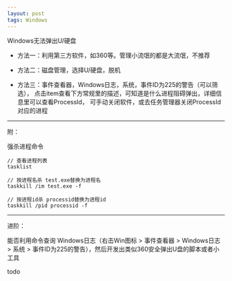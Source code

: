 ```yaml
---
layout: post
tags: Windows
---
```


Windows无法弹出U/硬盘

- 方法一：利用第三方软件，如360等。管理小流氓的都是大流氓，不推荐

- 方法二：磁盘管理，选择U/硬盘，脱机

- 方法三：事件查看器，Windows日志，系统，事件ID为225的警告（可以筛选），
点击item查看下方常规里的描述，可知道是什么进程阻碍弹出，详细信息里可以查看ProcessId，
可手动关闭软件，或去任务管理器关闭ProcessId对应的进程

---

附：

强杀进程命令

```
// 查看进程列表
tasklist

// 按进程名杀 test.exe替换为进程名
taskkill /im test.exe -f

// 按进程id杀 processid替换为进程id
taskkill /pid processid -f
```

---

进阶：

能否利用命令查询 Windows日志（右击Win图标 > 事件查看器 > Windows日志 > 系统 > 事件ID为225的警告），然后开发出类似360安全弹出U盘的脚本或者小工具

todo
